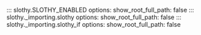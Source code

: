 ::: slothy.SLOTHY_ENABLED
    options:
      show_root_full_path: false
::: slothy._importing.slothy
    options:
      show_root_full_path: false
::: slothy._importing.slothy_if
    options:
      show_root_full_path: false
